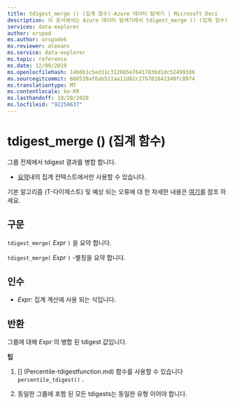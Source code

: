 ```yaml
---
title: tdigest_merge () (집계 함수)-Azure 데이터 탐색기 | Microsoft Docs
description: 이 문서에서는 Azure 데이터 탐색기에서 tdigest_merge () (집계 함수)에 대해 설명 합니다.
services: data-explorer
author: orspod
ms.author: orspodek
ms.reviewer: alexans
ms.service: data-explorer
ms.topic: reference
ms.date: 12/09/2019
ms.openlocfilehash: 14b6b1c5ed31c312065e7641783bd1dc524993d6
ms.sourcegitcommit: 608539af6ab511aa11d82c17b782641340fc8974
ms.translationtype: MT
ms.contentlocale: ko-KR
ms.lasthandoff: 10/20/2020
ms.locfileid: "92250637"
---
```

# <a name="tdigest_merge-aggregation-function"></a>tdigest_merge () (집계 함수)

그룹 전체에서 tdigest 결과를 병합 합니다. 

* [요약](summarizeoperator.md)내의 집계 컨텍스트에서만 사용할 수 있습니다.

기본 알고리즘 (T-다이제스트) 및 예상 되는 오류에 대 한 자세한 내용은 [여기](percentiles-aggfunction.md#estimation-error-in-percentiles)를 참조 하세요.

## <a name="syntax"></a>구문

`tdigest_merge(` *Expr* `)` 을 요약 합니다.

`tdigest_merge(` *Expr* `)` -별칭을 요약 합니다.

## <a name="arguments"></a>인수

* *Expr*: 집계 계산에 사용 되는 식입니다. 

## <a name="returns"></a>반환

그룹에 대해 *Expr* 의 병합 된 tdigest 값입니다.
 

**팁**

1) [] (Percentile-tdigestfunction.md) 함수를 사용할 수 있습니다 `percentile_tdigest()` .

2) 동일한 그룹에 포함 된 모든 tdigests는 동일한 유형 이어야 합니다.